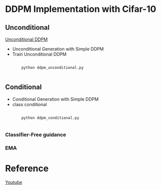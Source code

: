 # DDPM Implementation with Cifar-10 

## Unconditional 
[Unconditional DDPM](https://github.com/hyundodo/DDPM/blob/master/DDPM_Cifar_10/DDPM.py)

- Unconditional Generation with Simple DDPM
- Train Unconditional DDPM  
    <pre><code>
      python ddpm_unconditional.py
    </code></pre>

## Conditional
- Conditional Generation with Simple DDPM
- class conditional
    <pre><code>
      python ddpm_conditional.py
    </code></pre>

### Classifier-Free guidance


### EMA



# Reference
[Youtube]("https://youtu.be/TBCRlnwJtZU")
